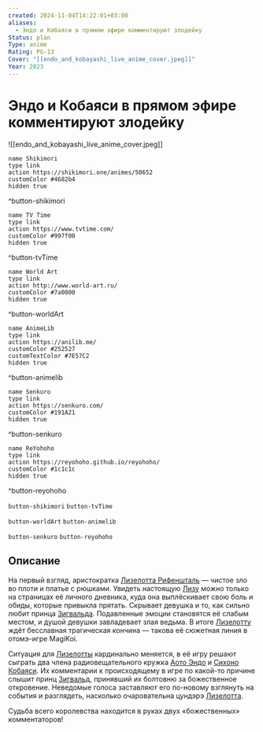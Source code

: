 ```yaml
---
created: 2024-11-04T14:22:01+03:00
aliases:
  - Эндо и Кобаяси в прямом эфире комментируют злодейку
Status: plan
Type: anime
Rating: PG-13
Cover: "[[endo_and_kobayashi_live_anime_cover.jpeg]]"
Year: 2023
---
```


# Эндо и Кобаяси в прямом эфире комментируют злодейку

![[endo_and_kobayashi_live_anime_cover.jpeg]]

```button
name Shikimori
type link
action https://shikimori.one/animes/50652
customColor #4682b4
hidden true
```
^button-shikimori

```button
name TV Time
type link
action https://www.tvtime.com/
customColor #997f00
hidden true
```
^button-tvTime

```button
name World Art
type link
action http://www.world-art.ru/
customColor #7a0000
hidden true
```
^button-worldArt

```button
name AnimeLib
type link
action https://anilib.me/
customColor #252527
customTextColor #7E57C2
hidden true
```
^button-animelib

```button
name Senkuro
type link
action https://senkuro.com/
customColor #191A21
hidden true
```
^button-senkuro

```button
name ReYohoho
type link
action https://reyohoho.github.io/reyohoho/
customColor #1c1c1c
hidden true
```
^button-reyohoho

`button-shikimori` `button-tvTime`

`button-worldArt` `button-animelib`

`button-senkuro` `button-reyohoho`

## Описание

На первый взгляд, аристократка [Лизелотта Рифеншталь](https://shikimori.one/characters/213987-lieselotte-riefenstahl) — чистое зло во плоти и платье с рюшками. Увидеть настоящую [Лизу](https://shikimori.one/characters/213987-lieselotte-riefenstahl) можно только на страницах её личного дневника, куда она выплёскивает свою боль и обиды, которые привыкла прятать. Скрывает девушка и то, как сильно любит принца [Зигвальда](https://shikimori.one/characters/213988-siegwald-fitzenhagen). Подавленные эмоции становятся её слабым местом, и душой девушки завладевает злая ведьма. В итоге [Лизелотту](https://shikimori.one/characters/213987-lieselotte-riefenstahl) ждёт бесславная трагическая кончина — такова её сюжетная линия в отомэ-игре MagiKoi.

Ситуация для [Лизелотты](https://shikimori.one/characters/213987-lieselotte-riefenstahl) кардинально меняется, в её игру решают сыграть два члена радиовещательного кружка [Аото Эндо](https://shikimori.one/characters/213990-aoto-endou) и [Сихоно Кобаяси](https://shikimori.one/characters/213991-shihono-kobayashi). Их комментарии к происходящему в игре по какой-то причине слышит принц [Зигвальд](https://shikimori.one/characters/213988-siegwald-fitzenhagen), принявший их болтовню за божественное откровение. Неведомые голоса заставляют его по-новому взглянуть на события и разглядеть, насколько очаровательна цундэрэ [Лизелотта](https://shikimori.one/characters/213987-lieselotte-riefenstahl).

Судьба всего королевства находится в руках двух «божественных» комментаторов!
